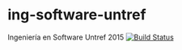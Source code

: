 # ing-software-untref
Ingeniería en Software Untref 2015
[![Build Status](https://travis-ci.org/dtabares/ing-software-untref.svg?branch=master)](https://travis-ci.org/dtabares/ing-software-untref)
